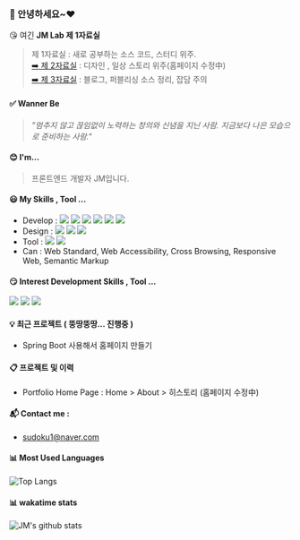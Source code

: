 ### 👋 안녕하세요~❤
 :kissing_heart: 여긴 **JM Lab 제 1자료실**  
 > 제 1자료실 : 새로 공부하는 소스 코드, 스터디 위주.  
 > [:arrow_right: 제 2자료실](http://sudoku.pe.kr) : 디자인 , 일상 스토리 위주(홈페이지 수정中)  
 > [:arrow_right: 제 3자료실](https://blog.naver.com/sudoku1) : 블로그, 퍼블리싱 소스 정리, 잡담 주의  


#### :white_check_mark: Wanner Be 
>_"멈추지 않고 끊임없이 노력하는 창의와 신념을 지닌 사람. 지금보다 나은 모습으로 준비하는 사람."_

#### :blush: I'm...
> 프론트엔드 개발자 JM입니다.


#### :smiley: My Skills , Tool ...
- Develop : 
<img src="https://img.shields.io/badge/React-61DAFB?style=flat-square&logo=React&logoColor=black"/></a>
<img src="https://img.shields.io/badge/JavaScript-F7DF1E?style=flat-square&logo=JavaScript&logoColor=black"/></a>
<img src="https://img.shields.io/badge/jQuery-0769AD?style=flat-square&logo=jQuery&logoColor=white"/></a>
<img src="https://img.shields.io/badge/CSS3-1572B6?style=flat-square&logo=CSS3&logoColor=white"/></a> 
<img src="https://img.shields.io/badge/HTML5-E34F26?style=flat-square&logo=HTML5&logoColor=white"/></a> 
<img src="https://img.shields.io/badge/Sass-CC6699?style=flat-square&logo=Sass&logoColor=white"/></a>
- Design : 
<img src="https://img.shields.io/badge/Adobe Photoshop-224c82?style=flat-square&logo=AdobePhotoshop&logoColor=white"/></a>
<img src="https://img.shields.io/badge/Adobe Illustrator-ff8400?style=flat-square&logo=AdobeIllustrator&logoColor=white"/></a>
<img src="https://img.shields.io/badge/Adobe XD-FF61F6?style=flat-square&logo=AdobeXD&logoColor=white"/></a>
- Tool : 
<img src="https://img.shields.io/badge/Visual Studio-5C2D91?style=flat-square&logo=VisualStudio&logoColor=white"/></a>
<img src="https://img.shields.io/badge/Eclipse IDE-2C2255?style=flat-square&logo=EclipseIDE&logoColor=white"/></a>
- Can : Web Standard, Web Accessibility, Cross Browsing, Responsive Web, Semantic Markup


#### :smirk: Interest Development Skills , Tool ...
<img src="https://img.shields.io/badge/Vue-4FC08D?style=flat-square&logo=Vue.js&logoColor=white"/></a>
<img src="https://img.shields.io/badge/Spring Boot-6DB33F?style=flat-square&logo=SpringBoot&logoColor=white"/></a>
<img src="https://img.shields.io/badge/Java-007396?style=flat-square&logo=Java&logoColor=white"/></a>
  
#### :bulb: 최근 프로젝트 ( 뚱땅뚱땅... 진행중 )
- Spring Boot 사용해서 홈페이지 만들기

  
#### :clipboard: 프로젝트 및 이력 
- Portfolio Home Page : 
Home > About > 히스토리 (홈페이지 수정中)

#### :mailbox_with_mail: Contact me :   
- [sudoku1@naver.com](sudoku1@naver.com)

#### :bar_chart: Most Used Languages
![Top Langs](https://github-readme-stats.vercel.app/api/top-langs/?username=sudoku-jm)

#### :bar_chart: wakatime stats
![JM's github stats](https://github-readme-stats.vercel.app/api?username=sudoku-jm)


